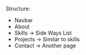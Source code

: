 Structure:

- Navbar
- About
- Skills -> Side Ways List
- Projects -> Similar to skills
- Contact -> Another page

